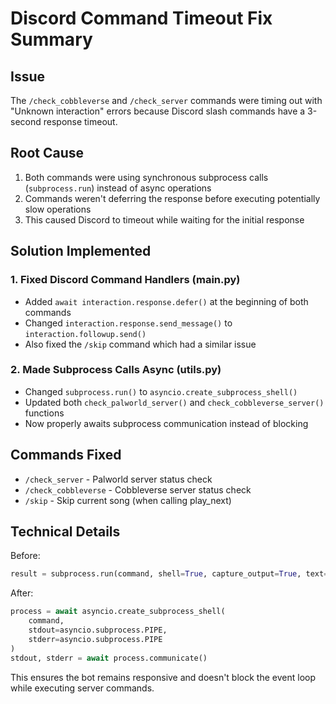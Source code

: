 # Discord Command Timeout Fix Summary

## Issue
The `/check_cobbleverse` and `/check_server` commands were timing out with "Unknown interaction" errors because Discord slash commands have a 3-second response timeout.

## Root Cause
1. Both commands were using synchronous subprocess calls (`subprocess.run`) instead of async operations
2. Commands weren't deferring the response before executing potentially slow operations
3. This caused Discord to timeout while waiting for the initial response

## Solution Implemented

### 1. Fixed Discord Command Handlers (main.py)
- Added `await interaction.response.defer()` at the beginning of both commands
- Changed `interaction.response.send_message()` to `interaction.followup.send()` 
- Also fixed the `/skip` command which had a similar issue

### 2. Made Subprocess Calls Async (utils.py)
- Changed `subprocess.run()` to `asyncio.create_subprocess_shell()`
- Updated both `check_palworld_server()` and `check_cobbleverse_server()` functions
- Now properly awaits subprocess communication instead of blocking

## Commands Fixed
- `/check_server` - Palworld server status check
- `/check_cobbleverse` - Cobbleverse server status check  
- `/skip` - Skip current song (when calling play_next)

## Technical Details
Before:
```python
result = subprocess.run(command, shell=True, capture_output=True, text=True)
```

After:
```python
process = await asyncio.create_subprocess_shell(
    command,
    stdout=asyncio.subprocess.PIPE,
    stderr=asyncio.subprocess.PIPE
)
stdout, stderr = await process.communicate()
```

This ensures the bot remains responsive and doesn't block the event loop while executing server commands.